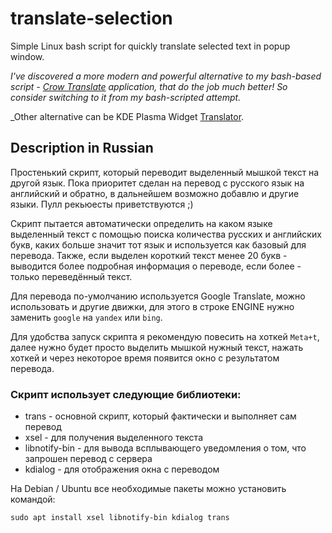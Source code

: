 # translate-selection
Simple Linux bash script for quickly translate selected text in popup window.

_I've discovered a more modern and powerful alternative to my bash-based script - [Crow Translate](https://github.com/crow-translate/crow-translate) application, that do the job much better! So consider switching to it from my bash-scripted attempt._

_Other alternative can be KDE Plasma Widget [Translator](https://store.kde.org/p/1395666/).

## Description in Russian

Простенький скрипт, который переводит выделенный мышкой текст на другой язык. Пока приоритет сделан на перевод с русского язык на английский и обратно, в дальнейшем возможно добавлю и другие языки. Пулл рекьюесты приветствуются ;)

Скрипт пытается автоматически определить на каком языке выделенный текст с помощью поиска количества русских и английских букв, каких больше значит тот язык и используется как базовый для перевода. Также, если выделен короткий текст менее 20 букв - выводится более подробная информация о переводе, если более - только переведённый текст.

Для перевода по-умолчанию используется Google Translate, можно использовать и другие движки, для этого в строке ENGINE нужно заменить `google` на `yandex` или `bing`.

Для удобства запуск скрипта я рекомендую повесить на хоткей `Meta+t`, далее нужно будет просто выделить мышкой нужный текст, нажать хоткей и через некоторое время появится окно с результатом перевода.

### Скрипт использует следующие библиотеки:

- trans - основной скрипт, который фактически и выполняет сам перевод
- xsel - для получения выделенного текста
- libnotify-bin - для вывода всплывающего уведомления о том, что запрошен перевод с сервера
- kdialog - для отображения окна с переводом

На Debian / Ubuntu все необходимые пакеты можно установить командой:
```
sudo apt install xsel libnotify-bin kdialog trans
```
